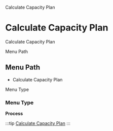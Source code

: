 
Calculate Capacity Plan
# Calculate Capacity Plan


Calculate Capacity Plan

Menu Path
## Menu Path



- Calculate Capacity Plan

Menu Type
### Menu Type

**Process**


:::tip
[Calculate Capacity Plan](functional-guide/process/process-pp_calculate-capacity-plan.md)
:::